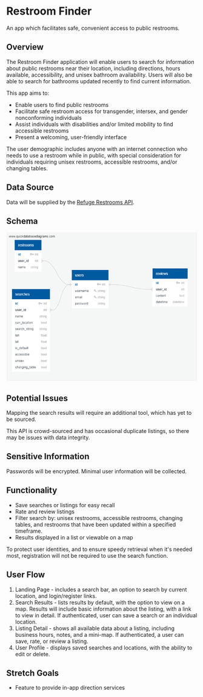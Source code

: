 # Restroom Finder
An app which facilitates safe, convenient access to public restrooms.

## Overview

The Restroom Finder application will enable users to search for information about public restrooms near their location, including directions, hours available, accessibility, and unisex bathroom availability. Users will also be able to search for bathrooms updated recently to find current information. 

This app aims to:

- Enable users to find public restrooms
- Facilitate safe restroom access for transgender, intersex, and gender nonconforming individuals
- Assist individuals with disabilities and/or limited mobility to find accessible restrooms
- Present a welcoming, user-friendly interface

The user demographic includes anyone with an internet connection who needs to use a restroom while in public, with special consideration for individuals requiring unisex restrooms, accessible restrooms, and/or changing tables.


## Data Source
Data will be supplied by the [Refuge Restrooms API](https://www.refugerestrooms.org/api/docs/).


## Schema
![Restroom Finder Schema](schema.png)

## Potential Issues
Mapping the search results will require an additional tool, which has yet to be sourced.

This API is crowd-sourced and has occasional duplicate listings, so there may be issues with data integrity.


## Sensitive Information
Passwords will be encrypted. Minimal user information will be collected.


## Functionality
- Save searches or listings for easy recall
- Rate and review listings
- Filter search by: unisex restrooms, accessible restrooms, changing tables, and restrooms that have been updated within a specified timeframe.
- Results displayed in a list or viewable on a map

To protect user identities, and to ensure speedy retrieval when it's needed most, registration will not be required to use the search function.


## User Flow
1. Landing Page - includes a search bar, an option to search by current location, and login/register links.
2. Search Results - lists results by default, with the option to view on a map. Results will include basic information about the listing, with a link to view in detail. If authenticated, user can save a search or an individual location.
3. Listing Detail - shows all available data about a listing, including business hours, notes, and a mini-map. If authenticated, a user can save, rate, or review a listing. 
4. User Profile - displays saved searches and locations, with the ability to edit or delete.


## Stretch Goals
- Feature to provide in-app direction services
